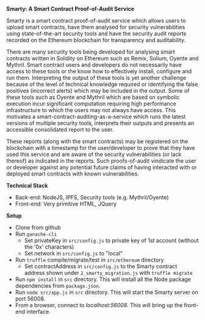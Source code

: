 **Smarty: A Smart Contract Proof-of-Audit Service**

Smarty is a smart contract proof-of-audit service which allows users to upload smart contracts, have them analysed for security vulnerabilities using state-of-the-art security tools and have the security audit reports recorded on the Ethereum blockchain for transparency and auditability.

There are many security tools being developed for analysing smart contracts written in Solidity on Ethereum such as Remix, Solium, Oyente and Mythril. Smart contract users and developers do not necessarily have access to these tools or the know how to effectively install, configure and run them. Interpreting the output of these tools is yet another challenge because of the level of technical knowledge required or identifying the false positives (incorrect alerts) which may be included in the output. Some of these tools such as Oyente and Mythril which are based on symbolic execution incur significant computation requiring high performance infrastructure to which the users may not always have access. This motivates a smart-contract-auditing-as-a-service which runs the latest versions of multiple security tools, interprets their outputs and presents an accessible consolidated report to the user.

These reports (along with the smart contracts) may be registered on the blockchain with a timestamp for the user/developer to prove that they have used this service and are aware of the security vulnerabilities (or lack thereof) as indicated in the reports. Such proofs-of-audit vindicate the user or developer against any potential future claims of having interacted with or deployed smart contracts with known vulnerabilities.

**Technical Stack**

* Back-end: NodeJS, IPFS, Security tools (e.g. Mythril/Oyente)
* Front-end: Very primitive HTML, JQuery

**Setup**

* Clone from github
* Run `ganache-cli`
  * Set privateKey in `src/config.js` to private key of 1st account (without the '0x' characters)
  * Set network in `src/config.js` to "local"
* Run `truffle` compile/migrate/test in `src/ethereum` directory
  * Set contractAddress in `src/config.js` to the Smarty contract address shown under `2_smarty_migration.js` with `truffle migrate`
* Run `npm install` in `src` directory. This will install all the Node package dependencies from `package.json`.
* Run `node src/app.js` in `src` directory. This will start the Smarty server on port 56008.
* From a browser, connect to *localhost:56008*. This will bring up the front-end interface.




